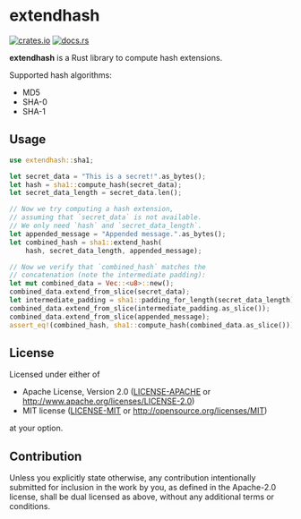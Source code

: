# extendhash

[![crates.io](https://img.shields.io/crates/v/extendhash.svg)](https://crates.io/crates/extendhash)
[![docs.rs](https://docs.rs/extendhash/badge.svg)](https://docs.rs/extendhash)

**extendhash** is a Rust library to compute hash extensions.

Supported hash algorithms:

  * MD5
  * SHA-0
  * SHA-1

## Usage

```rust
use extendhash::sha1;

let secret_data = "This is a secret!".as_bytes();
let hash = sha1::compute_hash(secret_data);
let secret_data_length = secret_data.len();

// Now we try computing a hash extension,
// assuming that `secret_data` is not available.
// We only need `hash` and `secret_data_length`.
let appended_message = "Appended message.".as_bytes();
let combined_hash = sha1::extend_hash(
	hash, secret_data_length, appended_message);

// Now we verify that `combined_hash` matches the
// concatenation (note the intermediate padding):
let mut combined_data = Vec::<u8>::new();
combined_data.extend_from_slice(secret_data);
let intermediate_padding = sha1::padding_for_length(secret_data_length);
combined_data.extend_from_slice(intermediate_padding.as_slice());
combined_data.extend_from_slice(appended_message);
assert_eq!(combined_hash, sha1::compute_hash(combined_data.as_slice()));
```

## License

Licensed under either of

 * Apache License, Version 2.0
   ([LICENSE-APACHE](LICENSE-APACHE) or http://www.apache.org/licenses/LICENSE-2.0)
 * MIT license
   ([LICENSE-MIT](LICENSE-MIT) or http://opensource.org/licenses/MIT)

at your option.

## Contribution

Unless you explicitly state otherwise, any contribution intentionally submitted
for inclusion in the work by you, as defined in the Apache-2.0 license, shall be
dual licensed as above, without any additional terms or conditions.
